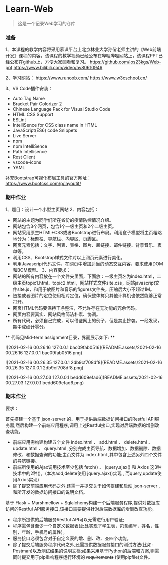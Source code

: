# Learn-Web

> 这是一个记录Web学习的仓库

### 准备

1、本课程的教学内容将采用慕课平台上北京林业大学孙俏老师主讲的《Web前端开发》课程的内容，该课程的教学视频已经公布在哔哩哔哩网站上，该课程PPT已经公布在github上，方便大家回看和复习。
https://github.com/los23kgs/Web-ppt
https://www.bilibili.com/video/av80610946

2、学习网站：
https://www.runoob.com/
https://www.w3cschool.cn/

3、VS Code插件安装：

- Auto Tag Name
- Bracket Pair Colorizer 2
- Chinese Language Pack for Visual Studio Code
- HTML CSS Support
- ESLint
- IntelliSence for CSS class name in HTML
- JavaScript(ES6) code Snippets
- Live Server
- npm
- npm IntelliSence
- Path Intellisence
- Rest Client
- vscode-icons
- YAML

补充Bootstrap可视化布局工具的官方网址：https://www.bootcss.com/p/layoutit/

### 期中作业

1、题目：设计一个小型主页网站
2、内容包括：
  - 网站的主题为同学们所在省份的疫情防控情况介绍。
  - 网站包含3个网页，包含1个一级主页和2个二级主页。
  - 网站采用原生HTML+CSS或者Bootstrap进行布局。利用盒子模型将主页粗略地分为：标题栏、导航栏、内容区、页脚区。
  - 网页元素包括：文字、列表、表格、图片、超链接、邮件链接、背景音乐、表单等。
  - 利用CSS、Bootstrap样式文件对以上网页元素进行美化。
  - 利用Javascript代码文件，在网页中增加适当的动态交互内容，要求使用DOM和BOM模型。
3、内容要求：
  - 网站的所有内容放在一个文件夹里面，下面放：一级主页名为index.html，二级主页topic1.html、topic2.html，网站样式文件site.css，网站javascript文件site.js，和用于放图片和音乐的figures文件夹，压缩后大小不超过1M。
  - 链接或者图片的定位使用相对定位，确保整体拷贝其他计算机也依然能够正常打开。
  - 网页HTML代码要保持干净整洁，不允许存在无功能的冗余代码。
  - 网页内容要真实、网站风格简洁朴素、协调。
  - 所有代码，必须自己完成，可以借鉴网上的例子，但是禁止抄袭。一经发现，期中成绩计零分。


** 代码见Mid-term assignment目录，界面展示如下: **

![2021-02-16 00.26.16 127.0.0.1 bac09fab0516](README.assets/2021-02-16 00.26.16 127.0.0.1 bac09fab0516.png)

![2021-02-16 00.26.35 127.0.0.1 2db9cf708df8](README.assets/2021-02-16 00.26.35 127.0.0.1 2db9cf708df8.png)

![2021-02-16 00.27.03 127.0.0.1 bedd609efad6](README.assets/2021-02-16 00.27.03 127.0.0.1 bedd609efad6.png)

### 期末作业

要求：

首先搭建一个基于 json-server 的、用于提供后端数据访问接口的Restful API服务器;然后构建一个前端应用程序,调用上述Restful接口,实现对后端数据的增删改查功能。

- 前端应用需构建构建五个文件 index.html 、 add.html 、 delete.html 、 update.html 、 query.html ,分别完成主⻚导航、数据增加、数据删除、数据修改、和数据查询的功能;主⻚文件为 index.html ,其中包含上述另外四个文件的导航链接。
- 前端所使用的Ajax调用技术至少包括 fetch() 、 jquery.ajax() 和 Axios 这3种技术中的2种()。(本次add,delete使用 jquery.ajax()实现 , 而query,update使用Axios实现)
- 除了提交前端应用代码之外,还需一并提交关于如何搭建和启动 json-server ,和所开发的数据访问接口的说明文档。



基于  Flask + Marshmellow +  Sqlalchemy构建一个后端服务程序,提供对数据库访问的Restful API服务接口,该接口需要提供针对后端数据库的增删改查功能。

- 程序所提供的后端服务Restful API可以无需进行用户验证;
- 程序需包含至少一个自定义数据表(此处实现了学生表，包含编号，姓名，性别，年龄，手机号的属性)。
- 服务接口必须包含对于自定义表的增、删、改、查四个功能。
- 除了提交后端服务程序代码之外,还需提供数据服务接口的测试方法(比如:
  Postman)以及测试结果的说明文档;如果采用基于Python的后端和方案,则需同时提交用于pip重构程序运行环境的 ~~requirements~~ (使用pipfile)文件。




